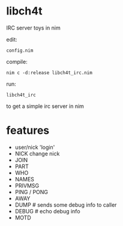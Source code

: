 # libch4t
IRC server toys in nim

edit:
    
    config.nim

compile:
  
    nim c -d:release libch4t_irc.nim

run:
  
    libch4t_irc
    
to get a simple irc server in nim

# features
- user/nick 'login'
- NICK change nick
- JOIN
- PART
- WHO
- NAMES
- PRIVMSG
- PING / PONG
- AWAY
- DUMP # sends some debug info to caller
- DEBUG # echo debug info
- MOTD